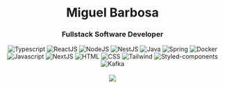 <div align="center">
    <h1>Miguel Barbosa</h1>
    <h3>Fullstack Software Developer</h3>
</div>

<div align="center">
    <img title="Typescript" src="https://skillicons.dev/icons?i=ts" />
    <img title="ReactJS" src="https://skillicons.dev/icons?i=react" />
    <img title="NodeJS" src="https://skillicons.dev/icons?i=nodejs" />
    <img title="NestJS" src="https://skillicons.dev/icons?i=nestjs" />
    <img title="Java" src="https://skillicons.dev/icons?i=java" />
    <img title="Spring" src="https://skillicons.dev/icons?i=spring" />
    <img title="Docker" src="https://skillicons.dev/icons?i=docker" />
    <br/>
    <img title="Javascript" src="https://skillicons.dev/icons?i=js" />
    <img title="NextJS" src="https://skillicons.dev/icons?i=nextjs" />
    <img title="HTML" src="https://skillicons.dev/icons?i=html" />
    <img title="CSS" src="https://skillicons.dev/icons?i=css" />
    <img title="Tailwind" src="https://skillicons.dev/icons?i=tailwind" />
    <img title="Styled-components" src="https://skillicons.dev/icons?i=styledcomponents" />
    <img title="Kafka" src="https://skillicons.dev/icons?i=kafka" />
</div>

<br/>

<div align="center">
    <img align="center" src="https://github-readme-stats.vercel.app/api/top-langs/?username=m1guelsb&layout=donut&title_color=baadff&text_color=dddddd&border_color=917feb&bg_color=201c36&card_width=310&size_weight=0.5&count_weight=0.5"/>
</div>
